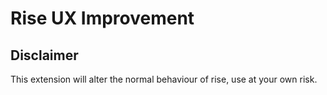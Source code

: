 # Rise UX Improvement

## Disclaimer

This extension will alter the normal behaviour of rise, use at your own risk. 


